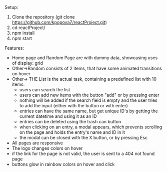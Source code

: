 Setup:
1. Clone the repository (git clone https://github.com/kpopova7/reactProject.git)
2. cd reactProject/
3. npm install
4. npm start


Features:

- Home page and Random Page are with dummy data, showcasing uses of display: grid
- Other->Random consists of 2 items, that have some animated transitions on hover
- Other-> THE List is the actual task, containing a predefined list with 10 items.
    - users can search the list
    - users can add new items with the button "add" or by pressing enter
    - nothing will be added if the search field is empty and the user tries to add the input (either with the button or with enter)
    - entries can have the same name, but get unique ID's by getting the current datetime and using it as an ID
    - entries can be deleted using the trash can button
    - when clicking on an entry, a modal appears, which prevents scrolling on the page and holds the entry's name and ID in it
    - the modal can be closed with the X button, or by pressing Esc
- All pages are responsive
- The logo changes colors on hover
- if the link for the page is not valid, the user is sent to a 404 not found page
- buttons glow in rainbow colors on hover and click
